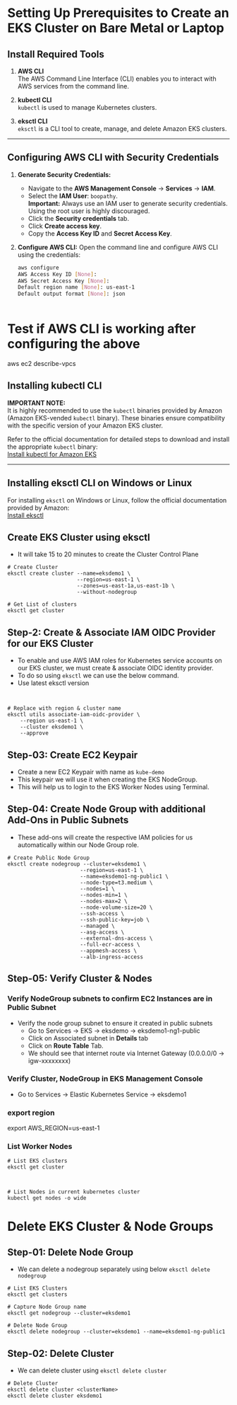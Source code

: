 # Setting Up Prerequisites to Create an EKS Cluster on Bare Metal or Laptop


## Install Required Tools
1. **AWS CLI**  
   The AWS Command Line Interface (CLI) enables you to interact with AWS services from the command line.

2. **kubectl CLI**  
   `kubectl` is used to manage Kubernetes clusters.

3. **eksctl CLI**  
   `eksctl` is a CLI tool to create, manage, and delete Amazon EKS clusters.

---

## Configuring AWS CLI with Security Credentials

1. **Generate Security Credentials:**
   - Navigate to the **AWS Management Console** → **Services** → **IAM**.
   - Select the **IAM User**: `boopathy`.  
     **Important:** Always use an IAM user to generate security credentials. Using the root user is highly discouraged. 
   - Click the **Security credentials** tab.
   - Click **Create access key**.
   - Copy the **Access Key ID** and **Secret Access Key**.


2. **Configure AWS CLI:**
   Open the command line and configure AWS CLI using the credentials:
   ``` bash
   aws configure
   AWS Access Key ID [None]: 
   AWS Secret Access Key [None]: 
   Default region name [None]: us-east-1
   Default output format [None]: json
  

# Test if AWS CLI is working after configuring the above 

aws ec2 describe-vpcs


## Installing kubectl CLI

**IMPORTANT NOTE:**  
It is highly recommended to use the `kubectl` binaries provided by Amazon (Amazon EKS-vended `kubectl` binary). These binaries ensure compatibility with the specific version of your Amazon EKS cluster.  

Refer to the official documentation for detailed steps to download and install the appropriate `kubectl` binary:  
[Install kubectl for Amazon EKS](https://docs.aws.amazon.com/eks/latest/userguide/install-kubectl.html)

---

## Installing eksctl CLI on Windows or Linux

For installing `eksctl` on Windows or Linux, follow the official documentation provided by Amazon:  
[Install eksctl](https://docs.aws.amazon.com/eks/latest/userguide/eksctl.html#installing-eksctl)

## Create EKS Cluster using eksctl
- It will take 15 to 20 minutes to create the Cluster Control Plane
```
# Create Cluster
eksctl create cluster --name=eksdemo1 \
                      --region=us-east-1 \
                      --zones=us-east-1a,us-east-1b \
                      --without-nodegroup 

# Get List of clusters
eksctl get cluster                  
``` 
## Step-2: Create & Associate IAM OIDC Provider for our EKS Cluster

- To enable and use AWS IAM roles for Kubernetes service accounts on our EKS cluster, we must create &  associate OIDC identity provider.
- To do so using `eksctl` we can use the  below command. 
- Use latest eksctl version 

```                  


# Replace with region & cluster name
eksctl utils associate-iam-oidc-provider \
    --region us-east-1 \
    --cluster eksdemo1 \
    --approve
```
## Step-03: Create EC2 Keypair
- Create a new EC2 Keypair with name as `kube-demo`
- This keypair we will use it when creating the EKS NodeGroup.
- This will help us to login to the EKS Worker Nodes using Terminal.

## Step-04: Create Node Group with additional Add-Ons in Public Subnets
- These add-ons will create the respective IAM policies for us automatically within our Node Group role.
 ```
# Create Public Node Group   
eksctl create nodegroup --cluster=eksdemo1 \
                        --region=us-east-1 \
                        --name=eksdemo1-ng-public1 \
                        --node-type=t3.medium \
                        --nodes=1 \
                        --nodes-min=1 \
                        --nodes-max=2 \
                        --node-volume-size=20 \
                        --ssh-access \
                        --ssh-public-key=job \
                        --managed \
                        --asg-access \
                        --external-dns-access \
                        --full-ecr-access \
                        --appmesh-access \
                        --alb-ingress-access 
```

## Step-05: Verify Cluster & Nodes

### Verify NodeGroup subnets to confirm EC2 Instances are in Public Subnet
- Verify the node group subnet to ensure it created in public subnets
  - Go to Services -> EKS -> eksdemo -> eksdemo1-ng1-public
  - Click on Associated subnet in **Details** tab
  - Click on **Route Table** Tab.
  - We should see that internet route via Internet Gateway (0.0.0.0/0 -> igw-xxxxxxxx)

### Verify Cluster, NodeGroup in EKS Management Console
- Go to Services -> Elastic Kubernetes Service -> eksdemo1

### export region
 export AWS_REGION=us-east-1
### List Worker Nodes
```
# List EKS clusters
eksctl get cluster



# List Nodes in current kubernetes cluster
kubectl get nodes -o wide
```
# Delete EKS Cluster & Node Groups

## Step-01: Delete Node Group
- We can delete a nodegroup separately using below `eksctl delete nodegroup`
```
# List EKS Clusters
eksctl get clusters

# Capture Node Group name
eksctl get nodegroup --cluster=eksdemo1

# Delete Node Group
eksctl delete nodegroup --cluster=eksdemo1 --name=eksdemo1-ng-public1
```

## Step-02: Delete Cluster  
- We can delete cluster using `eksctl delete cluster`
```
# Delete Cluster
eksctl delete cluster <clusterName>
eksctl delete cluster eksdemo1
```









